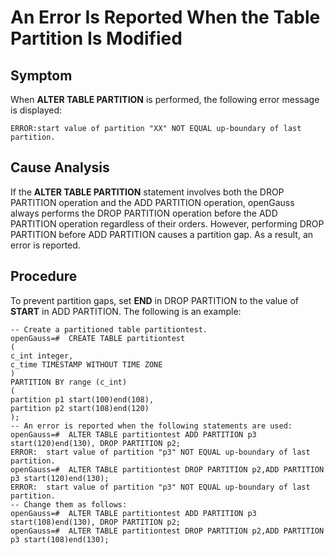 # An Error Is Reported When the Table Partition Is Modified<a name="EN-US_TOPIC_0291615103"></a>

## Symptom<a name="section2456113514495"></a>

When  **ALTER TABLE PARTITION**  is performed, the following error message is displayed:

```
ERROR:start value of partition "XX" NOT EQUAL up-boundary of last partition.
```

## Cause Analysis<a name="section14776440134911"></a>

If the  **ALTER TABLE PARTITION**  statement involves both the DROP PARTITION operation and the ADD PARTITION operation, openGauss always performs the DROP PARTITION operation before the ADD PARTITION operation regardless of their orders. However, performing DROP PARTITION before ADD PARTITION causes a partition gap. As a result, an error is reported.

## Procedure<a name="section1838384914918"></a>

To prevent partition gaps, set  **END**  in DROP PARTITION to the value of  **START**  in ADD PARTITION. The following is an example:

```
-- Create a partitioned table partitiontest.
openGauss=#  CREATE TABLE partitiontest
(  
c_int integer, 
c_time TIMESTAMP WITHOUT TIME ZONE 
) 
PARTITION BY range (c_int) 
( 
partition p1 start(100)end(108),  
partition p2 start(108)end(120) 
);
-- An error is reported when the following statements are used:
openGauss=#  ALTER TABLE partitiontest ADD PARTITION p3 start(120)end(130), DROP PARTITION p2; 
ERROR:  start value of partition "p3" NOT EQUAL up-boundary of last partition. 
openGauss=#  ALTER TABLE partitiontest DROP PARTITION p2,ADD PARTITION p3 start(120)end(130); 
ERROR:  start value of partition "p3" NOT EQUAL up-boundary of last partition.
-- Change them as follows:
openGauss=#  ALTER TABLE partitiontest ADD PARTITION p3 start(108)end(130), DROP PARTITION p2;
openGauss=#  ALTER TABLE partitiontest DROP PARTITION p2,ADD PARTITION p3 start(108)end(130);
```

